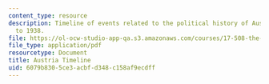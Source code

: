 ```yaml
---
content_type: resource
description: Timeline of events related to the political history of Austria from 1889
  to 1938.
file: https://ol-ocw-studio-app-qa.s3.amazonaws.com/courses/17-508-the-rise-and-fall-of-democracy-regime-change-spring-2002/6079b8305ce3acbfd348c158af9ecdff_austria_timeline.pdf
file_type: application/pdf
resourcetype: Document
title: Austria Timeline
uid: 6079b830-5ce3-acbf-d348-c158af9ecdff
---
```

